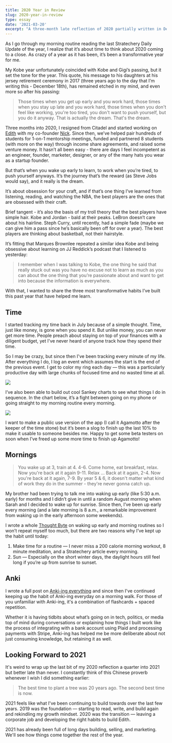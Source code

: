 ```yaml
---
title: 2020 Year in Review
slug: 2020-year-in-review
type: essay
date: '2021-03-20'
excerpt: "A three-month late reflection of 2020 partially written in December 2020, January 2021, and March 2021 on developing three habits: time-tracking, waking up early, and Anki-ing."
---
```

As I go through my morning routine reading the last Stratechery Daily Update of the year, I realize that it’s about time to think about 2020 coming to a close. As crazy of a year as it has been, it’s been a transformative year for me. 

My Kobe year unfortunately coincided with Kobe and Gigi’s passing, but it set the tone for the year. This quote, his message to his daughters at his jersey retirement ceremony in 2017 (three years ago to the day that I’m writing this - December 18th), has remained etched in my mind, and even more so after his passing:

> Those times when you get up early and you work hard, those times when you stay up late and you work hard, those times when you don't feel like working, you're too tired, you don't want to push yourself, but you do it anyway. That is actually the dream. That's the dream.

Three months into 2020, I resigned from Citadel and started working on [Edith](https://edithlabs.com) with my co-founder [Nick](https://nickchua.me). Since then, we’ve helped pair hundreds of students for 1-on-1 mentorship meetings, funded and partnered 8 students (with more on the way) through income share agreements, and raised some venture money. It hasn’t all been easy - there are days I feel incompetent as an engineer, founder, marketer, designer, or any of the many hats you wear as a startup founder. 

But that’s when you wake up early to learn, to work when you’re tired, to push yourself anyways. It’s the journey that’s the reward (as Steve Jobs would say), and it really is the dream. 

It’s about obsession for your craft, and if that’s one thing I’ve learned from listening, reading, and watching the NBA, the best players are the ones that are obsessed with their craft. 

Brief tangent - it’s also the basis of my troll theory that the best players have simple hair. Kobe and Jordan - bald at their peaks. LeBron doesn’t care about his hairline. Steph Curry, until recently, had a simple fade (maybe we can give him a pass since he’s basically been off for over a year). The best players are thinking about basketball, not their hairstyle. 

It’s fitting that Marques Brownlee repeated a similar idea Kobe and being obsessive about learning on JJ Reddick’s podcast that I listened to yesterday: 

> I remember when I was talking to Kobe, the one thing he said that really stuck out was you have no excuse not to learn as much as you can about the one thing that you’re passionate about and want to get into because the information is everywhere.

With that, I wanted to share the three most transformative habits I’ve built this past year that have helped me learn. 

## Time

I started tracking my time back in July because of a simple thought. Time, just like money, is gone when you spend it. But unlike money, you can never get more time. People preach about staying on top of your finances with a diligent budget, yet I've never heard of anyone track how they spend their time.

So I may be crazy, but since then I've been tracking every minute of my life. After everything I do, I log an event which assumes the start is the end of the previous event. I get to color my ring each day — this was a particularly productive day with large chunks of focused time and no wasted time at all. 

![](/blog/2020-year-in-review/ring.png)

I’ve also been able to build out cool Sankey charts to see what things I do in sequence. In the chart below, it’s a fight between going on my phone or going straight to my morning routine every morning. 

![](/blog/2020-year-in-review/sankey.png)

I want to make a public use version of the app (I call it Agamotto after the keeper of the time stone) but it’s been a slog to finish up the last 10% to make it usable to someone besides me. Happy to get some beta testers on soon when I’ve freed up some more time to finish up Agamotto!

## Mornings

> You wake up at 3, train at 4. 4-6. Come home, eat breakfast, relax. Now you're back at it again 9-11. Relax ... Back at it again, 2-4. Now you're back at it again, 7-9. By year 5 & 6, it doesn't matter what kind of work they do in the summer - they're never gonna catch up.

My brother had been trying to talk me into waking up early (like 5:30 a.m. early) for months and I didn’t give in until a random August morning when Sarah and I decided to wake up for sunrise. Since then, I’ve been up early every morning (and a late morning is 8 a.m., a remarkable improvement from waking up in the early afternoon some weekends). 

I wrote a whole [Thought Byte](https://www.kevinarifin.com/tb/61) on waking up early and morning routines so I won’t repeat myself too much, but there are two reasons why I’ve kept up the habit until today:

1. Make time for a routine — I never miss a 200 calorie morning workout, 8 minute meditation, and a Stratechery article every morning. 
2. Sun — Especially on the short winter days, the daylight hours still feel long if you’re up from sunrise to sunset.

## Anki

I wrote a full post on [Anki-ing everything](https://kevinarifin.com/blog/anki-everything) and since then I've continued keeping up the habit of Anki-ing everyday on a morning walk. For those of you unfamiliar with Anki-ing, it's a combination of flashcards + spaced repetition. 

Whether it is having tidbits about what’s going on in tech, politics, or media top of mind during conversations or explaining how things I built work like the process of integrating with a bank account using Plaid and processing payments with Stripe, Anki-ing has helped me be more deliberate about not just consuming knowledge, but retaining it as well. 

## Looking Forward to 2021

It's weird to wrap up the last bit of my 2020 reflection a quarter into 2021 but better late than never. I constantly think of this Chinese proverb whenever I wish I did something earlier:

> The best time to plant a tree was 20 years ago. The second best time is now.

2021 feels like what I've been continuing to build towards over the last few years. 2019 was the foundation — starting to read, write, and build again and rekindling my growth mindset. 2020 was the transition — leaving a corporate job and developing the right habits to build Edith. 

2021 has already been full of long days building, selling, and marketing. We'll see how things come together the rest of the year.